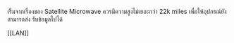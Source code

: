 
เริิ่มจากเรื่องของ Satellite Microwave ควรมีความสูงไม่เยอะกว่า 22k miles เพื่อให้อุปกรณ์ยังสามารถส่ง รับข้อมูลไปได้

[[LAN]]
